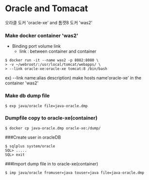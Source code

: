 # Oracle and Tomacat
오라클 도커 'oracle-xe' and 톰캣8 도커 'was2'

### Make docker container 'was2'
+ Binding port volume link
	- link : between container and container

```
$ docker run -it --name was2 -p 8082:8080 \
> -v ~/webroot/:/usr/local/tomcat/webapps/ \
> --link oracle-xe:oracle-xe tomcat:8 /bin/bash
```
ex) --link name:alias
description) make hosts name'oracle-xe' in the container 'was2'

### Make db dump file
```
$ exp java/oracle file=java-oracle.dmp
```

### Dumpfile copy to oracle-xe(container)
```
$ docker cp java-oracle.dmp oracle-xe:/dump/
```

###Create user in oracleDB
```
$ sqlplus system/oracle
SQL> .....
SQL> exit
```

###Import dump file in to oracle-xe(container)
```
$ imp java/oracle fromuser=java touser=java file=java-oracle.dmp
```
